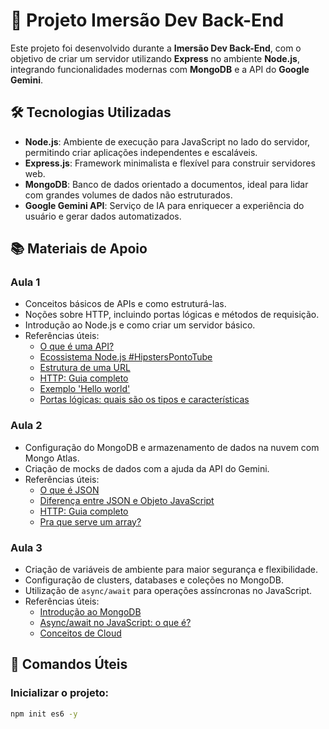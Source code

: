 # 📸 Projeto Imersão Dev Back-End  

Este projeto foi desenvolvido durante a **Imersão Dev Back-End**, com o objetivo de criar um servidor utilizando **Express** no ambiente **Node.js**, integrando funcionalidades modernas com **MongoDB** e a API do **Google Gemini**.

## 🛠 Tecnologias Utilizadas  

- **Node.js**: Ambiente de execução para JavaScript no lado do servidor, permitindo criar aplicações independentes e escaláveis.  
- **Express.js**: Framework minimalista e flexível para construir servidores web.  
- **MongoDB**: Banco de dados orientado a documentos, ideal para lidar com grandes volumes de dados não estruturados.  
- **Google Gemini API**: Serviço de IA para enriquecer a experiência do usuário e gerar dados automatizados.  

## 📚 Materiais de Apoio  

### **Aula 1**  
- Conceitos básicos de APIs e como estruturá-las.  
- Noções sobre HTTP, incluindo portas lógicas e métodos de requisição.  
- Introdução ao Node.js e como criar um servidor básico.  
- Referências úteis:  
  - [O que é uma API?](https://www.alura.com.br/artigos/api)
  - [Ecossistema Node.js #HipstersPontoTube](https://www.youtube.com/watch?v=2hrIwQWx9w4&t=33s)
  - [Estrutura de uma URL](https://www.alura.com.br/artigos/estrutura-url)
  - [HTTP: Guia completo](https://www.alura.com.br/artigos/http)
  - [Exemplo 'Hello world'](https://expressjs.com/en/starter/hello-world.html)
  - [Portas lógicas: quais são os tipos e características](https://www.alura.com.br/artigos/portas-logicas-tipos-caracteristicas) 

### **Aula 2**  
- Configuração do MongoDB e armazenamento de dados na nuvem com Mongo Atlas.  
- Criação de mocks de dados com a ajuda da API do Gemini.  
- Referências úteis:  
  - [O que é JSON](https://www.alura.com.br/artigos/o-que-e-json)  
  - [Diferença entre JSON e Objeto JavaScript](https://www.alura.com.br/artigos/json-e-objeto-javascript-sao-a-mesma-coisa)  
  - [HTTP: Guia completo](https://www.alura.com.br/artigos/http)
  - [Pra que serve um array?](https://www.alura.com.br/artigos/javascript-para-que-serve-array)

### **Aula 3**  
- Criação de variáveis de ambiente para maior segurança e flexibilidade.  
- Configuração de clusters, databases e coleções no MongoDB.  
- Utilização de `async/await` para operações assíncronas no JavaScript.  
- Referências úteis:  
  - [Introdução ao MongoDB](https://www.alura.com.br/artigos/mongodb-o-banco-baseado-em-documentos)
  - [Async/await no JavaScript: o que é?](https://www.alura.com.br/artigos/async-await-no-javascript-o-que-e-e-quando-usar) 
  - [Conceitos de Cloud](https://www.alura.com.br/artigos/cloud)  

## 🚀 Comandos Úteis  

### Inicializar o projeto:  
```bash
npm init es6 -y
